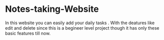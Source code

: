 # Notes-taking-Website
In this website you can easily add your daily tasks .
With the deatures like edit and delete since this is a begineer level project though it has only these basic features till now.
